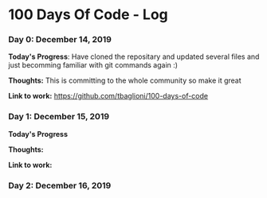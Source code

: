 # 100 Days Of Code - Log

### Day 0: December 14, 2019

**Today's Progress**: Have cloned the repositary and updated several files and just becomming familiar with git commands again :)

**Thoughts:** This is committing to the whole community so make it great

**Link to work:** https://github.com/tbaglioni/100-days-of-code

### Day 1: December 15, 2019

**Today's Progress**

**Thoughts:**

**Link to work:**

### Day 2: December 16, 2019
